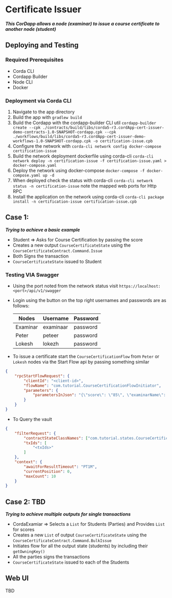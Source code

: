 # Certificate Issuer

**_This CorDapp allows a node (examinar) to issue a course certificate to another node (student)_**

## Deploying and Testing

### Required Prerequisites

- Corda CLI
- Cordapp Builder
- Node CLI
- Docker

### Deployment via Corda CLI

1. Navigate to the app directory
2. Build the app with `gradlew build`
3. Build the Cordapp with the cordapp-builder CLI util `cordapp-builder create --cpk ./contracts/build/libs/corda5-r3.cordApp-cert-issuer-demo-contracts-1.0-SNAPSHOT-cordapp.cpk --cpk ./workflows/build/libs/corda5-r3.cordApp-cert-issuer-demo-workflows-1.0-SNAPSHOT-cordapp.cpk -o certification-issue.cpb`
4. Configure the network with `corda-cli network config docker-compose certification-issue`
5. Build the network deployment dockerfile using corda-cli `corda-cli network deploy -n certification-issue -f certification-issue.yaml > docker-compose.yaml`
6. Deploy the network using docker-compose `docker-compose -f docker-compose.yaml up -d`
7. When deployed check the status with corda-cli `corda-cli network status -n certification-issue` note the mapped web ports for Http RPC
8. Install the application on the network using corda-cli `corda-cli package install -n certification-issue certification-issue.cpb`

## Case 1:

**_Trying to achieve a basic example_**

- Student => Asks for Course Certification by passing the score
- Creates a new output `CourseCertificateState` using the `CourseCertificateContract.Command.Issue`
- Both Signs the transaction
- `CourseCertificateState` issued to Student

### Testing VIA Swagger

- Using the port noted from the network status visit `https://localhost:<port>/api/v1/swagger`
- Login using the button on the top right usernames and passwords are as follows:

  | Nodes    | Username  | Password |
  | -------- | --------- | -------- |
  | Examinar | examinaar | password |
  | Peter    | peteer    | password |
  | Lokesh   | lokezh    | password |

- To issue a certificate start the `CourseCertificationFlow` from `Peter` or `Lokesh` nodes via the Start Flow api by passing something similar

```json
{
	"rpcStartFlowRequest": {
		"clientId": "<client-id>",
		"flowName": "com.tutorial.CourseCertificationFlowInitiator",
		"parameters": {
			"parametersInJson": "{\"score\": \"85\", \"examinarName\": \"O=CordaExaminar, L=Tamilnadu, C=IN \"}"
		}
	}
}
```

- To Query the vault

```json
{
	"filterRequest": {
		"contractStateClassNames": ["com.tutorial.states.CourseCertificationState"],
		"txIds": [
			"<txIds>"
		]
	},
	"context": {
		"awaitForResultTimeout": "PT1M",
		"currentPosition": 0,
		"maxCount": 10
	}
}
```

## Case 2: TBD

**_Trying to achieve multiple outputs for single transactions_**

- CordaExamiar => Selects a `List` for Students (Parties) and Provides `List` for scores
- Creates a new `List` of output `CourseCertificateState` using the `CourseCertificateContract.Command.BulkIssue`
- Initiates flow for all the output state (students) by including their `getOwningKey()`
- All the parties signs the transactions
- `CourseCertificateState` issued to each of the Students

## Web UI

TBD
